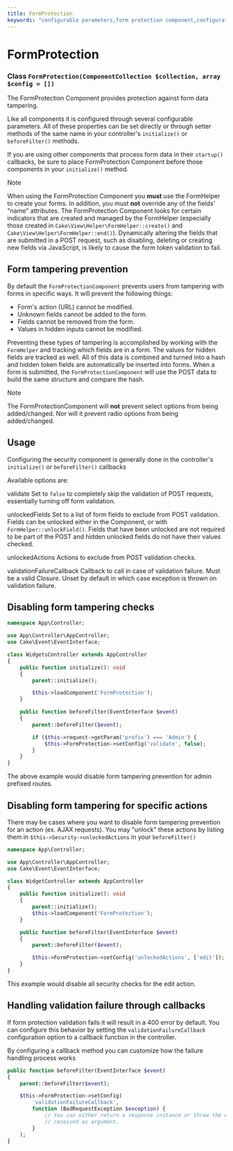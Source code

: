 ```yaml
---
title: FormProtection
keywords: "configurable parameters,form protection component,configuration parameters,protection features,tighter security,php class,meth,array,submission,security class,disable security,unlockActions"
---
```


# FormProtection

### Class `FormProtection(ComponentCollection $collection, array $config = [])`

The FormProtection Component provides protection against form data tampering.

Like all components it is configured through several configurable parameters.
All of these properties can be set directly or through setter methods of the
same name in your controller's `initialize()` or `beforeFilter()` methods.

If you are using other components that process form data in their `startup()`
callbacks, be sure to place FormProtection Component before those components
in your `initialize()` method.

> [!NOTE]
> When using the FormProtection Component you **must** use the FormHelper to create
> your forms. In addition, you must **not** override any of the fields' "name"
> attributes. The FormProtection Component looks for certain indicators that are
> created and managed by the FormHelper (especially those created in
> `Cake\View\Helper\FormHelper::create()` and
> `Cake\View\Helper\FormHelper::end()`).  Dynamically altering
> the fields that are submitted in a POST request, such as disabling, deleting
> or creating new fields via JavaScript, is likely to cause the form token
> validation to fail.
>

## Form tampering prevention

By default the `FormProtectionComponent` prevents users from tampering with
forms in specific ways. It will prevent the following things:

- Form's action (URL) cannot be modified.
- Unknown fields cannot be added to the form.
- Fields cannot be removed from the form.
- Values in hidden inputs cannot be modified.

Preventing these types of tampering is accomplished by working with the `FormHelper`
and tracking which fields are in a form. The values for hidden fields are
tracked as well. All of this data is combined and turned into a hash and hidden
token fields are automatically be inserted into forms. When a form is submitted,
the `FormProtectionComponent` will use the POST data to build the same structure
and compare the hash.

> [!NOTE]
> The FormProtectionComponent will **not** prevent select options from being
> added/changed. Nor will it prevent radio options from being added/changed.
>

## Usage

Configuring the security component is generally done in the controller's
`initialize()` or `beforeFilter()` callbacks

Available options are:

validate
Set to `false` to completely skip the validation of POST
requests, essentially turning off form validation.

unlockedFields
Set to a list of form fields to exclude from POST validation. Fields can be
unlocked either in the Component, or with
`FormHelper::unlockField()`. Fields that have been unlocked are
not required to be part of the POST and hidden unlocked fields do not have
their values checked.

unlockedActions
Actions to exclude from POST validation checks.

validationFailureCallback
Callback to call in case of validation failure. Must be a valid Closure.
Unset by default in which case exception is thrown on validation failure.

## Disabling form tampering checks

```php
namespace App\Controller;

use App\Controller\AppController;
use Cake\Event\EventInterface;

class WidgetsController extends AppController
{
    public function initialize(): void
    {
        parent::initialize();

        $this->loadComponent('FormProtection');
    }

    public function beforeFilter(EventInterface $event)
    {
        parent::beforeFilter($event);

        if ($this->request->getParam('prefix') === 'Admin') {
            $this->FormProtection->setConfig('validate', false);
        }
    }
}

```

The above example would disable form tampering prevention for admin prefixed
routes.

## Disabling form tampering for specific actions

There may be cases where you want to disable form tampering prevention for an
action (ex. AJAX requests).  You may "unlock" these actions by listing them in
`$this->Security->unlockedActions` in your `beforeFilter()`

```php
namespace App\Controller;

use App\Controller\AppController;
use Cake\Event\EventInterface;

class WidgetController extends AppController
{
    public function initialize(): void
    {
        parent::initialize();
        $this->loadComponent('FormProtection');
    }

    public function beforeFilter(EventInterface $event)
    {
        parent::beforeFilter($event);

        $this->FormProtection->setConfig('unlockedActions', ['edit']);
    }
}

```

This example would disable all security checks for the edit action.

## Handling validation failure through callbacks

If form protection validation fails it will result in a 400 error by default.
You can configure this behavior by setting the `validationFailureCallback`
configuration option to a callback function in the controller.

By configuring a callback method you can customize how the failure handling process
works

```php
public function beforeFilter(EventInterface $event)
{
    parent::beforeFilter($event);

    $this->FormProtection->setConfig(
        'validationFailureCallback',
        function (BadRequestException $exception) {
            // You can either return a response instance or throw the exception
            // received as argument.
        }
    );
}

```
